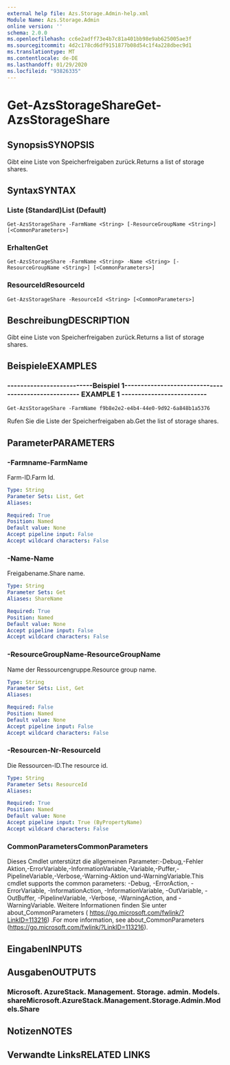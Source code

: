 ```yaml
---
external help file: Azs.Storage.Admin-help.xml
Module Name: Azs.Storage.Admin
online version: ''
schema: 2.0.0
ms.openlocfilehash: cc6e2adff73e4b7c81a401bb98e9ab625005ae3f
ms.sourcegitcommit: 4d2c178cd6df9151877b08d54c1f4a228dbec9d1
ms.translationtype: MT
ms.contentlocale: de-DE
ms.lasthandoff: 01/29/2020
ms.locfileid: "93826335"
---
```

# <span data-ttu-id="2c31f-101">Get-AzsStorageShare</span><span class="sxs-lookup"><span data-stu-id="2c31f-101">Get-AzsStorageShare</span></span>

## <span data-ttu-id="2c31f-102">Synopsis</span><span class="sxs-lookup"><span data-stu-id="2c31f-102">SYNOPSIS</span></span>
<span data-ttu-id="2c31f-103">Gibt eine Liste von Speicherfreigaben zurück.</span><span class="sxs-lookup"><span data-stu-id="2c31f-103">Returns a list of storage shares.</span></span>

## <span data-ttu-id="2c31f-104">Syntax</span><span class="sxs-lookup"><span data-stu-id="2c31f-104">SYNTAX</span></span>

### <span data-ttu-id="2c31f-105">Liste (Standard)</span><span class="sxs-lookup"><span data-stu-id="2c31f-105">List (Default)</span></span>
```
Get-AzsStorageShare -FarmName <String> [-ResourceGroupName <String>] [<CommonParameters>]
```

### <span data-ttu-id="2c31f-106">Erhalten</span><span class="sxs-lookup"><span data-stu-id="2c31f-106">Get</span></span>
```
Get-AzsStorageShare -FarmName <String> -Name <String> [-ResourceGroupName <String>] [<CommonParameters>]
```

### <span data-ttu-id="2c31f-107">ResourceId</span><span class="sxs-lookup"><span data-stu-id="2c31f-107">ResourceId</span></span>
```
Get-AzsStorageShare -ResourceId <String> [<CommonParameters>]
```

## <span data-ttu-id="2c31f-108">Beschreibung</span><span class="sxs-lookup"><span data-stu-id="2c31f-108">DESCRIPTION</span></span>
<span data-ttu-id="2c31f-109">Gibt eine Liste von Speicherfreigaben zurück.</span><span class="sxs-lookup"><span data-stu-id="2c31f-109">Returns a list of storage shares.</span></span>

## <span data-ttu-id="2c31f-110">Beispiele</span><span class="sxs-lookup"><span data-stu-id="2c31f-110">EXAMPLES</span></span>

### <span data-ttu-id="2c31f-111">--------------------------Beispiel 1--------------------------</span><span class="sxs-lookup"><span data-stu-id="2c31f-111">-------------------------- EXAMPLE 1 --------------------------</span></span>
```
Get-AzsStorageShare -FarmName f9b8e2e2-e4b4-44e0-9d92-6a848b1a5376
```

<span data-ttu-id="2c31f-112">Rufen Sie die Liste der Speicherfreigaben ab.</span><span class="sxs-lookup"><span data-stu-id="2c31f-112">Get the list of storage shares.</span></span>

## <span data-ttu-id="2c31f-113">Parameter</span><span class="sxs-lookup"><span data-stu-id="2c31f-113">PARAMETERS</span></span>

### <span data-ttu-id="2c31f-114">-Farmname</span><span class="sxs-lookup"><span data-stu-id="2c31f-114">-FarmName</span></span>
<span data-ttu-id="2c31f-115">Farm-ID.</span><span class="sxs-lookup"><span data-stu-id="2c31f-115">Farm Id.</span></span>

```yaml
Type: String
Parameter Sets: List, Get
Aliases: 

Required: True
Position: Named
Default value: None
Accept pipeline input: False
Accept wildcard characters: False
```

### <span data-ttu-id="2c31f-116">-Name</span><span class="sxs-lookup"><span data-stu-id="2c31f-116">-Name</span></span>
<span data-ttu-id="2c31f-117">Freigabename.</span><span class="sxs-lookup"><span data-stu-id="2c31f-117">Share name.</span></span>

```yaml
Type: String
Parameter Sets: Get
Aliases: ShareName

Required: True
Position: Named
Default value: None
Accept pipeline input: False
Accept wildcard characters: False
```

### <span data-ttu-id="2c31f-118">-ResourceGroupName</span><span class="sxs-lookup"><span data-stu-id="2c31f-118">-ResourceGroupName</span></span>
<span data-ttu-id="2c31f-119">Name der Ressourcengruppe.</span><span class="sxs-lookup"><span data-stu-id="2c31f-119">Resource group name.</span></span>

```yaml
Type: String
Parameter Sets: List, Get
Aliases: 

Required: False
Position: Named
Default value: None
Accept pipeline input: False
Accept wildcard characters: False
```

### <span data-ttu-id="2c31f-120">-Resourcen-Nr</span><span class="sxs-lookup"><span data-stu-id="2c31f-120">-ResourceId</span></span>
<span data-ttu-id="2c31f-121">Die Ressourcen-ID.</span><span class="sxs-lookup"><span data-stu-id="2c31f-121">The resource id.</span></span>

```yaml
Type: String
Parameter Sets: ResourceId
Aliases: 

Required: True
Position: Named
Default value: None
Accept pipeline input: True (ByPropertyName)
Accept wildcard characters: False
```

### <span data-ttu-id="2c31f-122">CommonParameters</span><span class="sxs-lookup"><span data-stu-id="2c31f-122">CommonParameters</span></span>
<span data-ttu-id="2c31f-123">Dieses Cmdlet unterstützt die allgemeinen Parameter:-Debug,-Fehler Aktion,-ErrorVariable,-InformationVariable,-Variable,-Puffer,-PipelineVariable,-Verbose,-Warning-Aktion und-WarningVariable.</span><span class="sxs-lookup"><span data-stu-id="2c31f-123">This cmdlet supports the common parameters: -Debug, -ErrorAction, -ErrorVariable, -InformationAction, -InformationVariable, -OutVariable, -OutBuffer, -PipelineVariable, -Verbose, -WarningAction, and -WarningVariable.</span></span> <span data-ttu-id="2c31f-124">Weitere Informationen finden Sie unter about_CommonParameters ( https://go.microsoft.com/fwlink/?LinkID=113216) .</span><span class="sxs-lookup"><span data-stu-id="2c31f-124">For more information, see about_CommonParameters (https://go.microsoft.com/fwlink/?LinkID=113216).</span></span>

## <span data-ttu-id="2c31f-125">Eingaben</span><span class="sxs-lookup"><span data-stu-id="2c31f-125">INPUTS</span></span>

## <span data-ttu-id="2c31f-126">Ausgaben</span><span class="sxs-lookup"><span data-stu-id="2c31f-126">OUTPUTS</span></span>

### <span data-ttu-id="2c31f-127">Microsoft. AzureStack. Management. Storage. admin. Models. share</span><span class="sxs-lookup"><span data-stu-id="2c31f-127">Microsoft.AzureStack.Management.Storage.Admin.Models.Share</span></span>

## <span data-ttu-id="2c31f-128">Notizen</span><span class="sxs-lookup"><span data-stu-id="2c31f-128">NOTES</span></span>

## <span data-ttu-id="2c31f-129">Verwandte Links</span><span class="sxs-lookup"><span data-stu-id="2c31f-129">RELATED LINKS</span></span>

